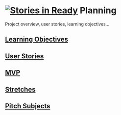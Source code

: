 [![Stories in Ready](https://badge.waffle.io/CorpseBook/Planning.png?label=ready&title=Ready)](https://waffle.io/CorpseBook/Planning)
Planning  
========
Project overview, user stories, learning objectives...  

[Learning Objectives](learningObjectives.md)
---------------------


[User Stories](userStories.md)
------------  

 
[MVP](MVP.md)
-----


[Stretches](stretches.md)
-----------

[Pitch Subjects](pitchSubjects.md)
----------------

